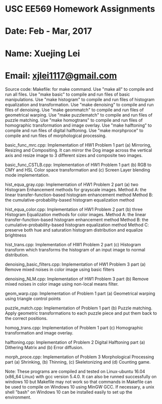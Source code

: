 # USC EE569 Homework Assignments
# Date: Feb - Mar, 2017
# Name: Xuejing Lei
# Email: xjlei1117@gmail.com

Source code:
  Makefile:
    for make command.
    Use "make all" to compile and run all files. 
    Use "make basic" to compile and run files of basic manipulations. 
    Use "make histogram" to compile and run files of histogram equalization and transformation. 
    Use "make denoising" to compile and run files of denoising.
    Use "make geommatch" to compile and run files of geometrical warping. 
    Use "make puzzlematch" to compile and run files of puzzle matching. 
    Use "make homogtrans" to compile and run files of homographic transformation and image overlay. 
    Use "make halftoning" to compile and run files of digital halftoning. 
    Use "make morphproce" to compile and run files of morphological processing.

  basic_func_mrc.cpp: 
    Implementation of HW1 Problem 1 part (a) Mirroring, Resizing and Compositing. It can mirror the Dog image across the vertical axis and resize image to 3 different sizes and composite two images.

  basic_func_CSTLB.cpp: 
    Implementation of HW1 Problem 1 part (b) RGB to CMY and HSL Color space transformation and (c) Screen Layer blending mode implementation.

  hist_equa_gray.cpp: 
    Implementation of HW1 Problem 2 part (a) two Histogram Enhancement methods for grayscale images.
    Method A: the linear transfer-function-based histogram enhancement method
    Method B: the cumulative-probability-based histogram equalization method

  hist_equa_color.cpp: 
    Implementation of HW1 Problem 2 part (b) three Histogram Equalization methods for color images.
    Method A: the linear transfer-function-based histogram enhancement method
    Method B: the cumulative-probability-based histogram equalization method
    Method C: preserve both hue and saturation histogram distribution and equalize brightness

  hist_trans.cpp:
    Implementation of HW1 Problem 2 part (c) Histogram transform which transforms the histogram of an input image to normal distribution.

  denoising_basic_filters.cpp: 
    Implementation of HW1 Problem 3 part (a) Remove mixed noises in color image using basic filters

  denoising_NLM.cpp: 
    Implementation of HW1 Problem 3 part (b) Remove mixed noises in color image using non-local means filter. 

  geom_warp.cpp:
    Implementation of Problem 1 part (a) Geometrical warping using triangle control points

  puzzle_match.cpp:
    Implementation of Problem 1 part (b) Puzzle matching. Apply geometric transformations to each puzzle piece and put them back to the correct positions.

  homog_trans.cpp: 
    Implementation of Problem 1  part (c) Homographic transformation and image overlay.

  halftoning.cpp: 
    Implementation of Problem 2 Digital Halftoning part (a) Dithering Matrix and (b) Error diffusion.

  morph_proce.cpp: 
    Implementation of Problem 3 Morphological Processing part (a) Shrinking, (b) Thinning, (c) Skeletonizing and (d) Counting game.

Note:
  These programs are compiled and tested on Linux-ubuntu 16.04 (x86_64 Linux) with gcc version 5.4.0.
  It can also be runned successfully on windows 10 but Makefile may not work so that commands in Makefile can be used to compile on Windows 10 using MinGW GCC.
  If necessary, a unix shell "bash" on Windows 10 can be installed easily to set up the environment.